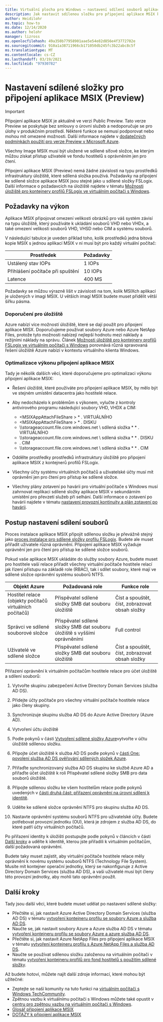 ```yaml
---
title: Virtuální plocha pro Windows – nastavení sdílení souborů aplikace MSIX připojit k aplikaci – Azure
description: Jak nastavit sdílenou složku pro připojení aplikace MSIX k virtuálnímu klientovi Windows
author: Heidilohr
ms.topic: how-to
ms.date: 12/14/2020
ms.author: helohr
manager: lizross
ms.openlocfilehash: 49a350b77958901aae5e54e82d856e4f3772702e
ms.sourcegitcommit: 910a1a38711966cb171050db245fc3b22abc8c5f
ms.translationtype: MT
ms.contentlocale: cs-CZ
ms.lasthandoff: 03/19/2021
ms.locfileid: "97930782"
---
```

# <a name="set-up-a-file-share-for-msix-app-attach-preview"></a>Nastavení sdílené složky pro připojení aplikace MSIX (Preview)

> [!IMPORTANT]
> Připojení aplikace MSIX je aktuálně ve verzi Public Preview.
> Tato verze Preview se poskytuje bez smlouvy o úrovni služeb a nedoporučuje se pro úlohy v produkčním prostředí. Některé funkce se nemusí podporovat nebo mohou mít omezené možnosti. Další informace najdete v [dodatečných podmínkách použití pro verze Preview v Microsoft Azure](https://azure.microsoft.com/support/legal/preview-supplemental-terms/).

Všechny Image MSIX musí být uložené ve sdílené síťové složce, ke kterým můžou získat přístup uživatelé ve fondu hostitelů s oprávněním jen pro čtení.

Připojení aplikace MSIX (Preview) nemá žádné závislosti na typu prostředků infrastruktury úložiště, které sdílená složka používá. Požadavky na připojení ke sdílené složce aplikace MSIX jsou stejné jako u sdílené složky FSLogix. Další informace o požadavcích na úložiště najdete v tématu [Možnosti úložiště pro kontejnery profilů FSLogix ve virtuálním počítači s Windows](store-fslogix-profile.md).

## <a name="performance-requirements"></a>Požadavky na výkon

Aplikace MSIX připojovat omezení velikosti obrázků pro váš systém závisí na typu úložiště, který používáte k ukládání souborů VHD nebo VHDx, a také omezení velikosti souborů VHD, VHSD nebo CIM a systému souborů.

V následující tabulce je uveden příklad toho, kolik prostředků jedna bitová kopie MSIX s jednou aplikací MSIX v ní musí být pro každý virtuální počítač:

| Prostředek             | Požadavky |
|----------------------|--------------|
| Ustálený stav IOPs    | 1 IOPs       |
| Přihlášení počítače při spuštění | 10 IOPs      |
| Latence              | 400 MS       |

Požadavky se můžou výrazně lišit v závislosti na tom, kolik MSIXch aplikací je uložených v imagi MSIX. U větších imagí MSIX budete muset přidělit větší šířku pásma.

### <a name="storage-recommendations"></a>Doporučení pro úložiště

Azure nabízí více možností úložiště, které se dají použít pro připojení aplikace MISX. Doporučujeme používat soubory Azure nebo Azure NetApp Files, protože tyto možnosti nabízejí nejlepší hodnotu mezi náklady a režijními náklady na správu. Článek [Možnosti úložiště pro kontejnery profilů FSLogix ve virtuálním počítači s Windows](store-fslogix-profile.md) porovnává různá spravovaná řešení úložiště Azure nabízí v kontextu virtuálního klienta Windows.

### <a name="optimize-msix-app-attach-performance"></a>Optimalizace výkonu připojení aplikace MSIX

Tady je několik dalších věcí, které doporučujeme pro optimalizaci výkonu připojení aplikace MSIX:

- Řešení úložiště, které používáte pro připojení aplikace MSIX, by mělo být ve stejném umístění datacentra jako hostitelé relace.
- Aby nedocházelo k problémům s výkonem, vylučte z kontroly antivirového programu následující soubory VHD, VHDX a CIM:
   
    - <MSIXAppAttachFileShare \> \* . VIRTUÁLNÍHO
    - <MSIXAppAttachFileShare \> \* . DISKU
    - \\\\storageaccount.file.core.windows.net \\ sdílená složka \* \* . VIRTUÁLNÍHO
    - \\\\storageaccount.file.core.windows.net \\ sdílená složka \* \* . DISKU
    - <MSIXAppAttachFileShare>. CIM
    - \\\\storageaccount.file.core.windows.net \\ sdílená složka \* \* . CIM

- Oddělte prostředky prostředků infrastruktury úložiště pro připojení aplikace MSIX z kontejnerů profilů FSLogix.
- Všechny účty systému virtuálních počítačů a uživatelské účty musí mít oprávnění jen pro čtení pro přístup ke sdílené složce.
- Všechny plány zotavení po havárii pro virtuální počítače s Windows musí zahrnovat replikaci sdílené složky aplikace MSIX v sekundárním umístění pro převzetí služeb při selhání. Další informace o zotavení po havárii najdete v tématu [nastavení provozní kontinuity a plán zotavení po havárii](disaster-recovery.md).

## <a name="how-to-set-up-the-file-share"></a>Postup nastavení sdílení souborů

Proces instalace aplikace MSIX připojit sdílenou složku je převážně stejný jako [proces instalace pro sdílené složky profilu FSLogix](create-host-pools-user-profile.md). Budete ale muset přiřadit uživatele různá oprávnění. Připojení aplikace MSIX vyžaduje oprávnění jen pro čtení pro přístup ke sdílené složce souborů.

Pokud vaše aplikace MSIX ukládáte do služby soubory Azure, budete muset pro hostitele vaší relace přiřadit všechny virtuální počítače hostitele relací jak řízení přístupu na základě role (RBAC), tak i sdílet soubory, které mají ve sdílené složce oprávnění systému souborů NTFS.

| Objekt Azure                      | Požadovaná role                                     | Funkce role                                  |
|-----------------------------------|--------------------------------------------------|-----------------------------------------------|
| Hostitel relace (objekty počítačů virtuálních počítačů)| Přispěvatel sdílené složky SMB dat souboru úložiště          | Číst a spouštět, číst, zobrazovat obsah složky  |
| Správci ve sdílené souborové složce              | Přispěvatel sdílené složky SMB dat souboru úložiště s vyššími oprávněními | Full control                                  |
| Uživatelé ve sdílené složce               | Přispěvatel sdílené složky SMB dat souboru úložiště          | Číst a spouštět, číst, zobrazovat obsah složky  |

Přiřazení oprávnění k virtuálním počítačům hostitele relace pro účet úložiště a sdílení souborů:

1. Vytvořte skupinu zabezpečení Active Directory Domain Services (služba AD DS).

2. Přidejte účty počítače pro všechny virtuální počítače hostitele relace jako členy skupiny.

3. Synchronizuje skupinu služba AD DS do Azure Active Directory (Azure AD).

4. Vytvoření účtu úložiště

5. Podle pokynů v části [Vytvoření sdílené složky Azure](../storage/files/storage-how-to-create-file-share.md#create-file-share)vytvořte v účtu úložiště sdílenou složku.

6. Připojte účet úložiště k služba AD DS podle pokynů v [části One: povolení služba AD DS ověřování sdílených složek Azure](../storage/files/storage-files-identity-ad-ds-enable.md#option-one-recommended-use-azfileshybrid-powershell-module).

7. Přiřaďte synchronizovaný služba AD DS skupinu ke službě Azure AD a přiřaďte účet úložiště k roli Přispěvatel sdílené složky SMB pro data souborů úložiště.

8. Připojte sdílenou složku ke všem hostitelům relace podle pokynů uvedených v [části druhá část: přiřazení oprávnění na úrovni sdílení k identitě](../storage/files/storage-files-identity-ad-ds-assign-permissions.md).

9. Udělte ke sdílené složce oprávnění NTFS pro skupinu služba AD DS.

10. Nastavte oprávnění systému souborů NTFS pro uživatelské účty. Budete potřebovat provozní jednotku (OU), která je zdrojem z služba AD DS, do které patří účty virtuálních počítačů.

Po přiřazení identity k úložišti postupujte podle pokynů v článcích v části [Další kroky](#next-steps) a udělte k identitě, kterou jste přiřadili k virtuálním počítačům, další požadovaná oprávnění.

Budete taky muset zajistit, aby virtuální počítače hostitele relace měly oprávnění k novému systému souborů NTFS (Technology File System). Musíte mít kontejner operační jednotky, který se nakonfiguruje z Active Directory Domain Services (služba AD DS), a vaši uživatelé musí být členy této provozní jednotky, aby mohli tato oprávnění použít.

## <a name="next-steps"></a>Další kroky

Tady jsou další věci, které budete muset udělat po nastavení sdílené složky:

- Přečtěte si, jak nastavit Azure Active Directory Domain Services (služba AD DS) v tématu [vytvoření kontejneru profilu se soubory Azure a služba AD DS](create-file-share.md).
- Naučte se, jak nastavit soubory Azure a Azure služba AD DS v tématu [vytvoření kontejneru profilu se soubory Azure a azure služba AD DS](create-profile-container-adds.md).
- Přečtěte si, jak nastavit Azure NetApp Files pro připojení aplikace MSIX v tématu [vytvoření kontejneru profilu s Azure NetApp Files a služba AD DS](create-fslogix-profile-container.md).
- Naučte se používat sdílenou složku založenou na virtuálním počítači v tématu [vytvoření kontejneru profilů pro fond hostitelů s použitím sdílené složky](create-host-pools-user-profile.md).

Až budete hotovi, můžete najít další zdroje informací, které mohou být užitečné:

- Zeptejte se naší komunity na tuto funkci na [virtuálním počítači s Windows TechCommunity](https://techcommunity.microsoft.com/t5/Windows-Virtual-Desktop/bd-p/WindowsVirtualDesktop).
- Zpětnou vazbu k virtuálnímu počítači s Windows můžete také opustit v [centru pro zpětnou vazbu na virtuálním počítači s Windows](https://support.microsoft.com/help/4021566/windows-10-send-feedback-to-microsoft-with-feedback-hub-app).
- [Glosář připojení aplikace MSIX](app-attach-glossary.md)
- [DOTAZY k připojení aplikace MSIX](app-attach-faq.md)

